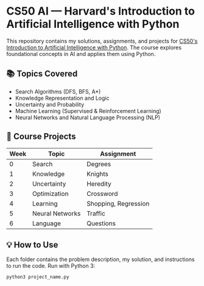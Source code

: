 # CS50 AI — Harvard's Introduction to Artificial Intelligence with Python

This repository contains my solutions, assignments, and projects for [CS50's Introduction to Artificial Intelligence with Python](https://cs50.harvard.edu/ai/). The course explores foundational concepts in AI and applies them using Python.

## 📚 Topics Covered

- Search Algorithms (DFS, BFS, A*)
- Knowledge Representation and Logic
- Uncertainty and Probability
- Machine Learning (Supervised & Reinforcement Learning)
- Neural Networks and Natural Language Processing (NLP)

## 🧠 Course Projects

| Week | Topic                       | Assignment                                |
|------|-----------------------------|-------------------------------------------|
| 0    | Search                      | Degrees                                   |
| 1    | Knowledge                   | Knights                                   |
| 2    | Uncertainty                 | Heredity                                  |
| 3    | Optimization                | Crossword                                 |
| 4    | Learning                    | Shopping, Regression                      |
| 5    | Neural Networks             | Traffic                                   |
| 6    | Language                    | Questions                                 |

## 💡 How to Use

Each folder contains the problem description, my solution, and instructions to run the code. Run with Python 3:

```bash
python3 project_name.py
